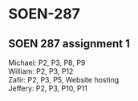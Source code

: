 # SOEN-287
SOEN 287 assignment 1
-----------------
Michael: P2, P3, P8, P9<br/>
William: P2, P3, P12<br/>
Zafir: P2, P3, P5, Website hosting<br/>
Jeffery: P2, P3, P10, P11 <br/>
